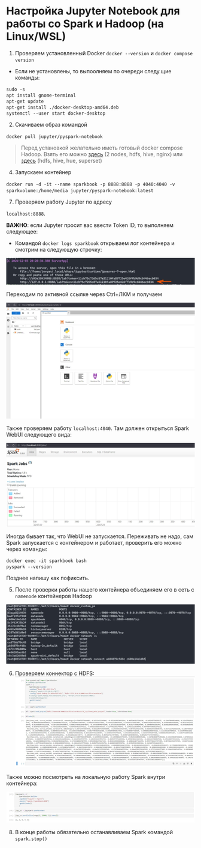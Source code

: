 # Настройка Jupyter Notebook для работы со Spark и Hadoop (на Linux/WSL)

1) Проверяем установленный Docker `docker --version` и `docker compose version`

* Если не установлены, то выпоолняем по очереди следу.щие команды:
```
sudo -s
apt install gnome-terminal
apt-get update
apt-get install ./docker-desktop-amd64.deb
systemctl --user start docker-desktop
```
2) Скачиваем образ командой

`docker pull jupyter/pyspark-notebook`

> Перед установкой желательно иметь готовый docker compose Hadoop. Взять его можно [здесь](https://github.com/pyhedgehog/bde2020-docker-hadoop) (2 nodes, hdfs, hive, nginx)
> или [здесь](https://github.com/knight99rus/hadoop_full_pack) (hdfs, hive, hue, superset)

4) Запускаем контейнер

`docker run -d -it --name sparkbook -p 8888:8888 -p 4040:4040 -v sparkvolume:/home/media jupyter/pyspark-notebook:latest`

7) Проверяем работу Jupyter по адресу

`localhost:8888`. 

**ВАЖНО**: если Jupyter просит вас ввести Token ID, то выполняем следующее:
* Командой `docker logs sparkbook` открываем лог контейнера и смотрим на следующую строчку:

![token.jpg](https://github.com/Vasart-ds/spark_connectors/blob/master/data/token.jpg)

Переходим по активной ссылке через Ctrl+ЛКМ и получаем

![lab.jpg](https://github.com/Vasart-ds/spark_connectors/blob/master/data/lab.jpg)

Также проверяем работу `localhost:4040`. Там должен открыться Spark WebUI следующего вида:

![sparkGUI.jpg](https://github.com/Vasart-ds/spark_connectors/blob/master/data/sparkGUI.jpg)

Иногда бывает так, что WebUI не запускается. Переживать не надо, сам Spark запускается с контейнером и работает, проверить его можно через команды:

```
docker exec -it sparkbook bash
pyspark --version
```

Позднее напишу как пофиксить.

5) После проверки работы нашего контейнера объединяем его в сеть с `namenode` контейнеров Hadoop

![network.jpg](https://github.com/Vasart-ds/spark_connectors/blob/master/data/network.jpg)

6) Проверяем коннектор с HDFS:
![hdfs_connect.jpg](https://github.com/Vasart-ds/spark_connectors/blob/master/data/hdfs_connect.jpg)

Также можно посмотреть на локальную работу Spark внутри контейнера:

![selfspark.jgp](https://github.com/Vasart-ds/spark_connectors/blob/master/data/selfspark.jpg)

8) В конце работы обязательно останавливаем Spark командой `spark.stop()`
